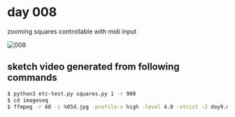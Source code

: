 # day 008

zooming squares controllable with midi input 

![008](https://github.com/burningion/daily-sketches/raw/master/008/images/00174.jpg)

## sketch video generated from following commands


```bash
$ python3 etc-test.py squares.py 1 -r 900
$ cd imageseq
$ ffmpeg -r 60 -i %05d.jpg -profile:v high -level 4.0 -strict -2 day9.mp4

```

